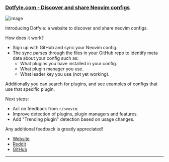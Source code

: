 <h3 id="dotfyle">
  <a href="#dotfyle">
    <span class="icon-text">
      <span class="icon">
        <i class="fa-solid fa-lightbulb"></i>
      </span>
    </span>
    <span>Dotfyle.com - Discover and share Neovim configs</span>
  </a>
</h3>

![image](https://user-images.githubusercontent.com/76068197/231916521-c5ee6519-1b17-4005-b5c6-0e26435a4484.png)

Introducing Dotfyle: a website to discover and share neovim configs.

How does it work?
- Sign up with GitHub and sync your Neovim config.
- The sync parses through the files in your GitHub repo to identify meta data about your config such as:
    - What plugins you have installed in your config.
    - What plugin manager you use.
    - What leader key you use (not yet working).

Additionally you can search for plugins, and see examples of configs that use that specific plugin.

Next steps:
- Act on feedback from `r/neovim`.
- Improve detection of plugins, plugin managers and features.
- Add "Trending plugin" detection based on usage changes.

Any additional feedback is greatly appreciated!

- [Website](https://dotfyle.com)
- [Reddit](https://www.reddit.com/r/neovim/comments/12jgatz/introducing_dotfylecom_discover_and_share_neovim/)
- [GitHub](https://github.com/codicocodes/dotfyle)

---
